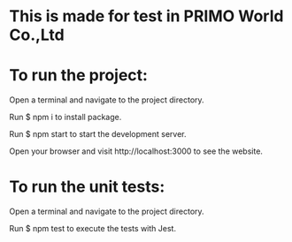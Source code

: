 # This is made for test in PRIMO World Co.,Ltd

# To run the project:


 Open a terminal and navigate to the project directory.

 Run $ npm i to install package.
 
 Run $ npm start to start the development server.

 Open your browser and visit http://localhost:3000 to see the website.


# To run the unit tests:


 Open a terminal and navigate to the project directory.

 Run $ npm test to execute the tests with Jest.
